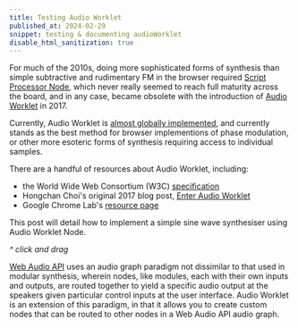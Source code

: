 ```yaml
---
title: Testing Audio Worklet
published_at: 2024-02-29
snippet: testing & documenting audioWorklet
disable_html_sanitization: true
---
```


For much of the 2010s, doing more sophisticated forms of synthesis than simple subtractive and rudimentary FM in the browser required [Script Processor Node](https://developer.mozilla.org/en-US/docs/Web/API/ScriptProcessorNode), which never really seemed to reach full maturity across the board, and in any case, became obsolete with the introduction of [Audio Worklet](https://developer.mozilla.org/en-US/docs/Web/API/AudioWorklet) in 2017.  

Currently, Audio Worklet is [almost globally implemented](https://caniuse.com/mdn-api_audioworklet), and currently stands as the best method for browser implementions of phase modulation, or other more esoteric forms of synthesis requiring access to individual samples.

There are a handful of resources about Audio Worklet, including:
- the World Wide Web Consortium (W3C) [specification](https://webaudio.github.io/web-audio-api/#AudioWorklet)
- Hongchan Choi's original 2017 blog post, [Enter Audio Worklet](https://developer.chrome.com/blog/audio-worklet)
- Google Chrome Lab's [resource page](https://googlechromelabs.github.io/web-audio-samples/audio-worklet/)

This post will detail how to implement a simple sine wave synthesiser using Audio Worklet Node.

<div id="ui"></div>

*^ click and drag*

[Web Audio API](https://developer.mozilla.org/en-US/docs/Web/API/Web_Audio_API) uses an audio graph paradigm not dissimilar to that used in modular synthesis, wherein nodes, like modules, each with their own inputs and outputs, are routed together to yield a specific audio output at the speakers given particular control inputs at the user interface.  Audio Worklet is an extension of this paradigm, in that it allows you to create custom nodes that can be routed to other nodes in a Web Audio API audio graph.





<script type="module">

   const ui_div  = document.getElementById ("ui")
   ui_div.width  = ui_div.parentNode.scrollWidth
   ui_div.style.height = `${ ui_div.width * 9 / 32 }px`
   ui_div.style.backgroundColor = `tomato`
   ui_div.style.textAlign       = 'center'
   ui_div.style.lineHeight      = ui_div.style.height
   ui_div.style.fontSize        = '36px'
   ui_div.style.fontWeight      = 'bold'
   ui_div.style.fontStyle       = 'italic'
   ui_div.style.color           = 'white'
   ui_div.style.userSelect      = 'none'
   ui_div.innerText = `CLICK TO INITIALISE AUDIO`

   const audio_context = new AudioContext ()
   audio_context.suspend ()

   const graph = {}
   let pointer_down = false
   let cool_down = false

   async function init_audio () {
      await audio_context.resume ()
      await audio_context.audioWorklet.addModule (`/test_worklet.js`)
      graph.sine = await new AudioWorkletNode (audio_context, `test_sine`, {
         processorOptions: {
            sample_rate: audio_context.sampleRate
         }
      })
      graph.sine.connect (audio_context.destination)
      graph.freq = await graph.sine.parameters.get (`freq`)
      graph.amp  = await graph.sine.parameters.get (`amp`)

      ui_div.style.backgroundColor = `limegreen`
      ui_div.innerText = `AUDIO CONTEXT IS ${ audio_context.state.toUpperCase () }`
   }

   function point_phase (e) {
      const { target: { 
         offsetLeft, offsetTop, offsetWidth, offsetHeight 
      } } = e

      const abs = {
         x: e.clientX ? e.clientX : e.touches[0].clientX,
         y: e.clientY ? e.clientY : e.touches[0].clientY
      }

      const x = (abs.x - offsetLeft) / offsetWidth
      const y = (abs.y - offsetTop)  / offsetHeight

      return { x, y }
   }

   ui_div.onpointerdown = async e => {
      if (audio_context.state != `running`) {
         await init_audio ()
      }

      ui_div.style.backgroundColor = `limegreen`

      const now = audio_context.currentTime

      graph.amp.setValueAtTime (graph.amp.value, now)
      graph.amp.linearRampToValueAtTime (0.2, now + 0.1)

      const f = 220 * (2 ** point_phase (e).x)

      graph.freq.cancelScheduledValues (now)
      graph.freq.setValueAtTime (graph.freq.value, now)
      graph.freq.exponentialRampToValueAtTime (f, now + 0.3)

      pointer_down = true
   }

   ui_div.onpointermove = e => {

      if (!pointer_down || cool_down) return

      const now = audio_context.currentTime
      const f = 220 * (2 ** point_phase (e).x)

      graph.freq.cancelScheduledValues (now)
      graph.freq.setValueAtTime (graph.freq.value, now)
      graph.freq.exponentialRampToValueAtTime (f, now + 0.1)

      cool_down = true
      setTimeout (() => {
         cool_down = false
      }, 100)
   }

   ui_div.onpointerup = e => {

      if (!graph.amp) {
         console.log (`delaying`)
         setTimeout (ui_div.onpointerup, 100, e)
         return
      }

      const now = audio_context.currentTime

      graph.amp.setValueAtTime (graph.amp.value, now)
      graph.amp.linearRampToValueAtTime (0, now + 0.3)

      graph.freq.cancelScheduledValues (now)
      graph.freq.setValueAtTime (graph.freq.value, now)
      graph.freq.exponentialRampToValueAtTime (16, now + 0.3)

      ui_div.style.backgroundColor = `tomato`

      pointer_down = false
   }

</script>

<br>

